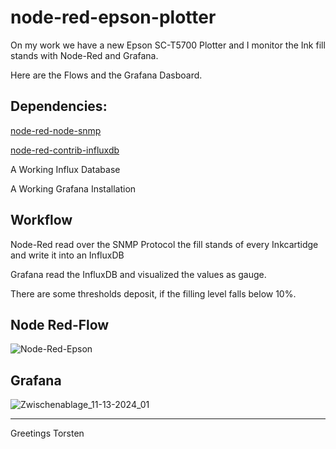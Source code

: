 # node-red-epson-plotter

On my work we have a new Epson SC-T5700 Plotter and I monitor the Ink fill stands with
Node-Red and Grafana.

Here are the Flows and the Grafana Dasboard.

## Dependencies:

[node-red-node-snmp](https://flows.nodered.org/node/node-red-node-snmp)

[node-red-contrib-influxdb](https://flows.nodered.org/node/node-red-contrib-influxdb)

A Working Influx Database

A Working Grafana Installation

## Workflow

Node-Red read over the SNMP Protocol the fill stands of every Inkcartidge and write it into an InfluxDB

Grafana read the InfluxDB and visualized the values as gauge. 

There are some thresholds deposit, if the filling level falls below 10%.


## Node Red-Flow

![Node-Red-Epson](https://github.com/user-attachments/assets/a5f746a0-a818-4cb1-9c09-b6b5404535aa)

## Grafana
![Zwischenablage_11-13-2024_01](https://github.com/user-attachments/assets/a5ae9fdc-a14a-4b61-a3c7-debc4fe15ffd)




-------------------------------------------



Greetings Torsten





